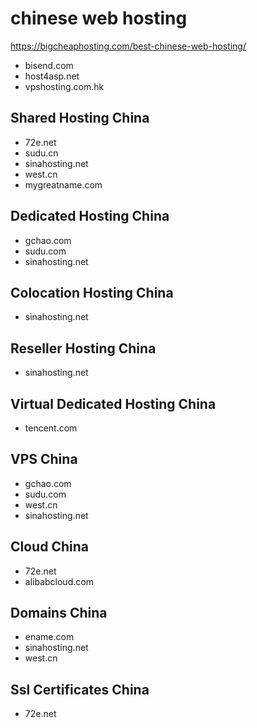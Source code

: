 chinese web hosting
===

https://bigcheaphosting.com/best-chinese-web-hosting/

- bisend.com
- host4asp.net
- vpshosting.com.hk

## Shared Hosting China

- 72e.net
- sudu.cn
- sinahosting.net
- west.cn
- mygreatname.com

## Dedicated Hosting China

- gchao.com
- sudu.com
- sinahosting.net

## Colocation Hosting China

- sinahosting.net

## Reseller Hosting China

- sinahosting.net

## Virtual Dedicated Hosting China

- tencent.com

## VPS China

- gchao.com
- sudu.com
- west.cn
- sinahosting.net

## Cloud China

- 72e.net
- alibabcloud.com

## Domains China

- ename.com
- sinahosting.net
- west.cn

## Ssl Certificates China

- 72e.net
